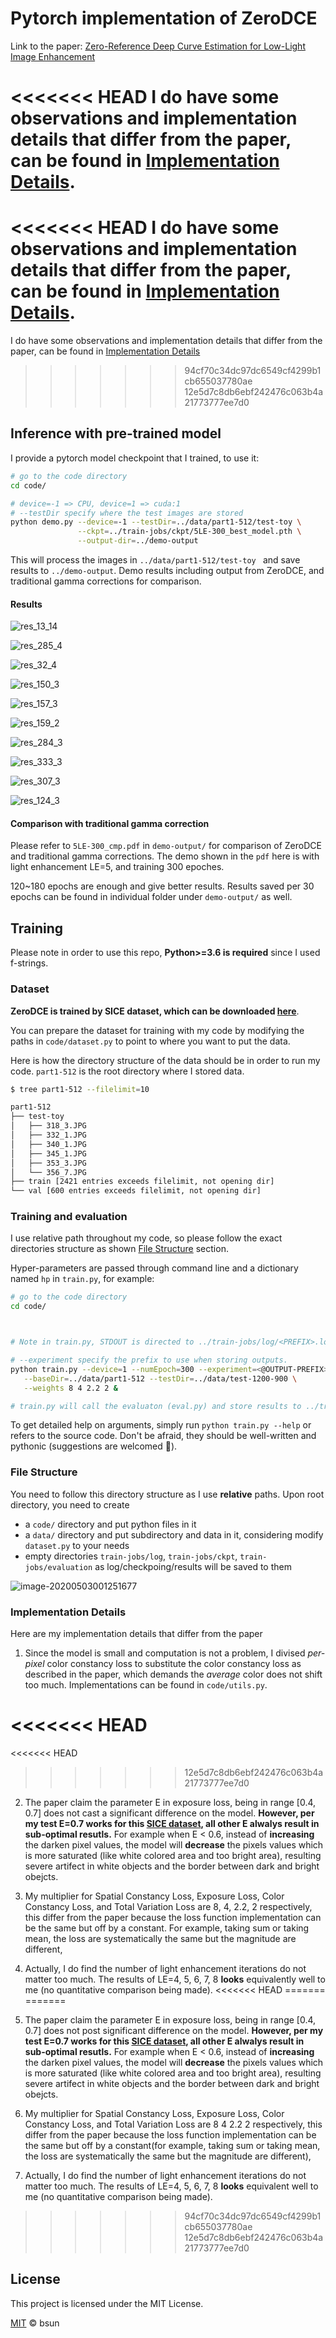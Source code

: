 # Pytorch implementation of ZeroDCE

Link to the paper: [Zero-Reference Deep Curve Estimation for Low-Light Image Enhancement](https://arxiv.org/abs/2001.06826)

<<<<<<< HEAD
I do have some observations and implementation details that differ from the paper, can be found in [Implementation Details](#implementation-details).
=======
<<<<<<< HEAD
I do have some observations and implementation details that differ from the paper, can be found in [Implementation Details](#implementation-details).
=======
I do have some observations and implementation details that differ from the paper, can be found in [Implementation Details](#implementation-details)
>>>>>>> 94cf70c34dc97dc6549cf4299b1cb655037780ae
>>>>>>> 12e5d7c8db6ebf242476c063b4a21773777ee7d0



## Inference with pre-trained model

I provide a pytorch model checkpoint that I trained, to use it:

```bash
# go to the code directory
cd code/

# device=-1 => CPU, device=1 => cuda:1
# --testDir specify where the test images are stored
python demo.py --device=-1 --testDir=../data/part1-512/test-toy \
               --ckpt=../train-jobs/ckpt/5LE-300_best_model.pth \
               --output-dir=../demo-output 
```

This will process the images in `../data/part1-512/test-toy ` and save results to  `../demo-output`. Demo results including output from ZeroDCE, and traditional gamma corrections for comparison.  



#### Results

![res_13_14](docs/res_13_14.jpg)

![res_285_4](docs/res_285_4.jpg)

![res_32_4](docs/res_32_4.jpg)

![res_150_3](docs/res_150_3.jpg)

![res_157_3](docs/res_157_3.jpg)

![res_159_2](docs/res_159_2.jpg)

![res_284_3](docs/res_284_3.jpg)

![res_333_3](docs/res_333_3.jpg)

![res_307_3](docs/res_307_3.jpg)

![res_124_3](docs/res_124_3.jpg)



#### Comparison with traditional gamma correction

Please refer to `5LE-300_cmp.pdf` in `demo-output/` for comparison of ZeroDCE and traditional gamma corrections. The demo shown in the `pdf` here is with light enhancement LE=5, and training 300 epoches. 

120~180 epochs are enough and give better results. Results saved per 30 epochs can be found in individual folder under  `demo-output/` as well. 



## Training

Please note in order to use this repo, **Python>=3.6 is required** since I used f-strings.



### Dataset

**ZeroDCE is trained by SICE dataset, which can be downloaded [here](https://github.com/csjcai/SICE)**.

You can prepare the dataset for training with my code by modifying the paths in `code/dataset.py` to point to where you want to put the data. 

Here is how the directory structure of the data should be in order to run my code. `part1-512` is the root directory where I stored data.

```bash
$ tree part1-512 --filelimit=10

part1-512
├── test-toy
│   ├── 318_3.JPG
│   ├── 332_1.JPG
│   ├── 340_1.JPG
│   ├── 345_1.JPG
│   ├── 353_3.JPG
│   └── 356_7.JPG
├── train [2421 entries exceeds filelimit, not opening dir]
└── val [600 entries exceeds filelimit, not opening dir]
```



### Training and evaluation

I use relative path throughout my code, so please follow the exact directories structure as shown [File Structure](#file-structure) section.

Hyper-parameters are passed through command line and a dictionary named `hp` in `train.py`, for example:

```bash
# go to the code directory
cd code/



# Note in train.py, STDOUT is directed to ../train-jobs/log/<PREFIX>.log, so if program raises errors, you need to find it there. 

# --experiment specify the prefix to use when storing outputs.
python train.py --device=1 --numEpoch=300 --experiment=<@OUTPUT-PREFIX> --n_LE=5 \
   --baseDir=../data/part1-512 --testDir=../data/test-1200-900 \
   --weights 8 4 2.2 2 &

# train.py will call the evaluaton (eval.py) and store results to ../train-jobs/evaluation/ per 30 epoch.
```

To get detailed help on arguments, simply run `python train.py --help` or refers to the source code. Don't be afraid, they should be well-written and pythonic (suggestions are welcomed 👾). 



### File Structure

You need to follow this directory structure as I use **relative** paths. Upon root directory, you need to create

*  a `code/` directory and put python files in it
* a `data/` directory and put subdirectory and data in it, considering modify `dataset.py` to your needs
* empty directories `train-jobs/log`,  `train-jobs/ckpt`, `train-jobs/evaluation` as log/checkpoing/results will be saved to them

![image-20200503001251677](docs/file-structure.png)



### Implementation Details

Here are my implementation details that differ from the paper

1. Since the model is small and computation is not a problem, I divised _per-pixel_ color constancy loss to substitute the color constancy loss as described in the paper, which demands the _average_ color does not shift too much. Implementations can be found in `code/utils.py`.

<<<<<<< HEAD
=======
<<<<<<< HEAD
>>>>>>> 12e5d7c8db6ebf242476c063b4a21773777ee7d0
2. The paper claim the parameter E in exposure loss, being in range [0.4, 0.7] does not cast a significant difference on the model. **However, per my test E=0.7 works for this [SICE dataset](#dataset), all other E alwalys result in sub-optimal resutls.** For example when E < 0.6, instead of **increasing** the darken pixel values, the model will **decrease** the pixels values which is more saturated (like white colored area and too bright area), resulting severe artifect in white objects and the border between dark and bright obejcts. 

3. My multiplier for Spatial Constancy Loss,  Exposure Loss, Color Constancy Loss, and Total Variation Loss are 8, 4, 2.2, 2 respectively, this differ from the paper because the loss function implementation can be the same but off by a constant. For example, taking sum or taking mean, the loss are systematically the same but the magnitude are different,

4. Actually, I do find the number of light enhancement iterations do not matter too much. The results of LE=4, 5, 6, 7, 8 **looks** equivalently well to me (no quantitative comparison being made). 
<<<<<<< HEAD
=======
=======
2. The paper claim the parameter E in exposure loss, being in range [0.4, 0.7] does not post significant difference on the model. **However, per my test E=0.7 works for this [SICE dataset](#dataset), all other E alwalys result in sub-optimal resutls.** For example when E < 0.6, instead of **increasing** the darken pixel values, the model will **decrease** the pixels values which is more saturated (like white colored area and too bright area), resulting severe artifect in white objects and the border between dark and bright obejcts. 

3. My multiplier for Spatial Constancy Loss,  Exposure Loss, Color Constancy Loss, and Total Variation Loss are 8 4 2.2 2 respectively, this differ from the paper because the loss function implementation can be the same but off by a constant(for example, taking sum or taking mean, the loss are systematically the same but the magnitude are different), 

4. Actually, I do find the number of light enhancement iterations do not matter too much. The results of LE=4, 5, 6, 7, 8 **looks** equivalent well to me (no quantitative comparison being made). 
>>>>>>> 94cf70c34dc97dc6549cf4299b1cb655037780ae
>>>>>>> 12e5d7c8db6ebf242476c063b4a21773777ee7d0

   

## License

This project is licensed under the MIT License.

[MIT](./LICENSE) &copy; bsun

